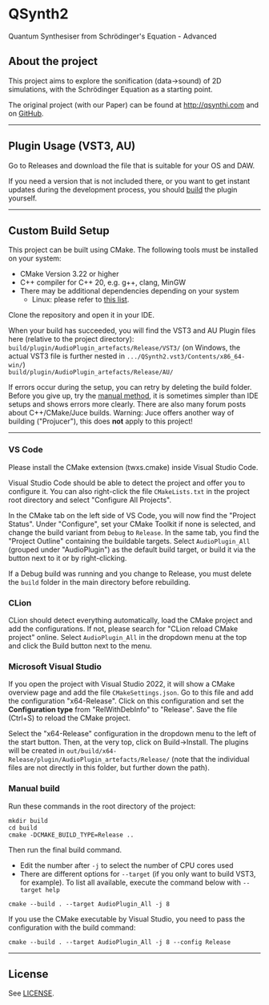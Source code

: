 # QSynth2
Quantum Synthesiser from Schrödinger's Equation - Advanced

## About the project

This project aims to explore the sonification (data→sound) of 2D simulations,
with the Schrödinger Equation as a starting point.

The original project (with our Paper) can be found at http://qsynthi.com 
and on [GitHub](https://github.com/arth3mis/qsynthi).

---

## Plugin Usage (VST3, AU)

Go to Releases and download the file that is suitable for your
OS and DAW.

If you need a version that is not included there, or you want to
get instant updates during the development process, 
you should [build](#custom-build-setup) the plugin yourself.

---

## Custom Build Setup

This project can be built using CMake.
The following tools must be installed on your system:
- CMake Version 3.22 or higher
- C++ compiler for C++ 20, e.g. g++, clang, MinGW
- There may be additional dependencies depending on your system
  - Linux: please refer to [this list](https://github.com/juce-framework/JUCE/blob/master/docs/Linux%20Dependencies.md).

Clone the repository and open it in your IDE.

When your build has succeeded, you will find the VST3 and AU Plugin files here (relative to the project directory):  
``build/plugin/AudioPlugin_artefacts/Release/VST3/`` (on Windows, the actual VST3 file is further nested in ``.../QSynth2.vst3/Contents/x86_64-win/``)  
``build/plugin/AudioPlugin_artefacts/Release/AU/``

If errors occur during the setup, you can retry by deleting the build folder.
Before you give up, try the [manual method](#manual-build), it is sometimes simpler than IDE setups
and shows errors more clearly.
There are also many forum posts about C++/CMake/Juce builds. Warning: Juce offers
another way of building ("Projucer"), this does **not** apply to this project!

---

### VS Code

Please install the CMake extension (twxs.cmake) inside Visual Studio Code.

Visual Studio Code should be able to detect the project and offer you to configure it.
You can also right-click the file ``CMakeLists.txt`` in the project root directory and select "Configure All Projects".

In the CMake tab on the left side of VS Code, you will now find the "Project Status". Under "Configure", 
set your CMake Toolkit if none is selected, and change the build variant from ``Debug`` to ``Release``.
In the same tab, you find the "Project Outline" containing the buildable targets. 
Select ``AudioPlugin_All`` (grouped under "AudioPlugin") as the default build target, or build it via the button next to it or by right-clicking.

If a Debug build was running and you change to Release, you must delete the ``build`` folder in the main directory before rebuilding.

### CLion

CLion should detect everything automatically, load the CMake project and add the configurations.
If not, please search for "CLion reload CMake project" online.
Select ``AudioPlugin_All`` in the dropdown menu at the top and click the Build button next to the menu.


### Microsoft Visual Studio

If you open the project with Visual Studio 2022, it will show a CMake overview page
and add the file ``CMakeSettings.json``. Go to this file and add the configuration "x64-Release".
Click on this configuration and set the **Configuration type** from "RelWithDebInfo" to "Release".
Save the file (Ctrl+S) to reload the CMake project.

Select the "x64-Release" configuration in the dropdown menu to the left of the start button.
Then, at the very top, click on Build→Install. The plugins will be created in 
``out/build/x64-Release/plugin/AudioPlugin_artefacts/Release/`` 
(note that the individual files are not directly in this folder, but further down the path).


### Manual build

Run these commands in the root directory of the project:
```
mkdir build
cd build
cmake -DCMAKE_BUILD_TYPE=Release ..
```
Then run the final build command.
- Edit the number after ``-j`` to select the number of CPU cores used
- There are different options for ``--target`` (if you only want to build VST3, for example). 
  To list all available, execute the command below with ``--target help``
```
cmake --build . --target AudioPlugin_All -j 8
```
If you use the CMake executable by Visual Studio, you need to pass
the configuration with the build command:
```
cmake --build . --target AudioPlugin_All -j 8 --config Release
```


---

## License
See [LICENSE](LICENSE).
